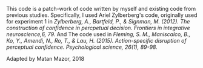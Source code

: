 This code is a patch-work of code written by myself and existing code from previous studies. Specifically, I used Ariel Zylberberg's code, originally used for experiment 1 in
*Zylberberg, A., Bartfeld, P., & Signman, M. (2012). The construction of confidence in percpetual decision. Frontiers in integrative neuroscience,6, 79.*
And The code used in 
*Fleming, S. M., Maniscalco, B., Ko, Y., Amendi, N., Ro, T., & Lau, H. (2015). Action-specific disruption of perceptual confidence. Psychological science, 26(1), 89-98.*

Adapted by Matan Mazor, 2018

